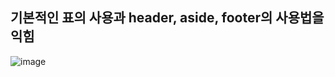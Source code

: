 ## 기본적인 표의 사용과 header, aside, footer의 사용법을 익힘
![image](https://github.com/wkdtjdwns/Web/assets/128266768/e1d2d470-66a2-43d3-ad0b-35f676c5da8e)
